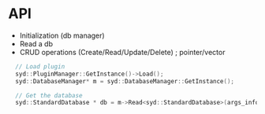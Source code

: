 # API


- Initialization (db manager)
- Read a db
- CRUD operations (Create/Read/Update/Delete) ; pointer/vector



``` c++
  // Load plugin
  syd::PluginManager::GetInstance()->Load();
  syd::DatabaseManager* m = syd::DatabaseManager::GetInstance();

  // Get the database
  syd::StandardDatabase * db = m->Read<syd::StandardDatabase>(args_info.db_arg);
```

